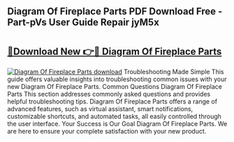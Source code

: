 ## Diagram Of Fireplace Parts PDF Download Free - Part-pVs User Guide Repair jyM5x

# <h2><a href="http://dfskrad.blite.top/?on=Diagram+Of+Fireplace+Parts">🔗Download New 👉🔴 Diagram Of Fireplace Parts</a></h2>

[![Diagram Of Fireplace Parts download](https://i.imgur.com/lujVjoI.png)](http://dfskrad.blite.top/?on=Diagram+Of+Fireplace+Parts)
Troubleshooting Made Simple This guide offers valuable insights into troubleshooting common issues with your new Diagram Of Fireplace Parts. Common Questions Diagram Of Fireplace Parts This section addresses commonly asked questions and provides helpful troubleshooting tips. Diagram Of Fireplace Parts offers a range of advanced features, such as virtual assistant, smart notifications, customizable shortcuts, and automated tasks, all easily controlled through the user interface. Your Success is Our Goal Diagram Of Fireplace Parts. We are here to ensure your complete satisfaction with your new product.

